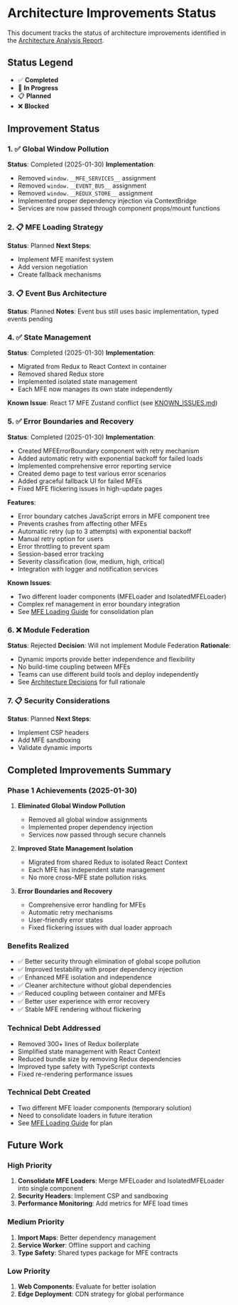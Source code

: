 # Architecture Improvements Status

This document tracks the status of architecture improvements identified in the [Architecture Analysis Report](./architecture-analysis-report.md).

## Status Legend
- ✅ **Completed**
- 🚧 **In Progress**
- 📋 **Planned**
- ❌ **Blocked**

## Improvement Status

### 1. ✅ Global Window Pollution
**Status**: Completed (2025-01-30)
**Implementation**:
- Removed `window.__MFE_SERVICES__` assignment
- Removed `window.__EVENT_BUS__` assignment
- Removed `window.__REDUX_STORE__` assignment
- Implemented proper dependency injection via ContextBridge
- Services are now passed through component props/mount functions

### 2. 📋 MFE Loading Strategy
**Status**: Planned
**Next Steps**:
- Implement MFE manifest system
- Add version negotiation
- Create fallback mechanisms

### 3. 📋 Event Bus Architecture
**Status**: Planned
**Notes**: Event bus still uses basic implementation, typed events pending

### 4. ✅ State Management
**Status**: Completed (2025-01-30)
**Implementation**:
- Migrated from Redux to React Context in container
- Removed shared Redux store
- Implemented isolated state management
- Each MFE now manages its own state independently

**Known Issue**: React 17 MFE Zustand conflict (see [KNOWN_ISSUES.md](../../KNOWN_ISSUES.md))

### 5. ✅ Error Boundaries and Recovery
**Status**: Completed (2025-01-30)
**Implementation**:
- Created MFEErrorBoundary component with retry mechanism
- Added automatic retry with exponential backoff for failed loads
- Implemented comprehensive error reporting service
- Created demo page to test various error scenarios
- Added graceful fallback UI for failed MFEs
- Fixed MFE flickering issues in high-update pages

**Features**:
- Error boundary catches JavaScript errors in MFE component tree
- Prevents crashes from affecting other MFEs
- Automatic retry (up to 3 attempts) with exponential backoff
- Manual retry option for users
- Error throttling to prevent spam
- Session-based error tracking
- Severity classification (low, medium, high, critical)
- Integration with logger and notification services

**Known Issues**:
- Two different loader components (MFELoader and IsolatedMFELoader)
- Complex ref management in error boundary integration
- See [MFE Loading Guide](./MFE_LOADING_GUIDE.md) for consolidation plan

### 6. ❌ Module Federation
**Status**: Rejected
**Decision**: Will not implement Module Federation
**Rationale**: 
- Dynamic imports provide better independence and flexibility
- No build-time coupling between MFEs
- Teams can use different build tools and deploy independently
- See [Architecture Decisions](./ARCHITECTURE_DECISIONS.md#1-dynamic-imports-over-module-federation) for full rationale

### 7. 📋 Security Considerations
**Status**: Planned
**Next Steps**:
- Implement CSP headers
- Add MFE sandboxing
- Validate dynamic imports

## Completed Improvements Summary

### Phase 1 Achievements (2025-01-30)
1. **Eliminated Global Window Pollution**
   - Removed all global window assignments
   - Implemented proper dependency injection
   - Services now passed through secure channels

2. **Improved State Management Isolation**
   - Migrated from shared Redux to isolated React Context
   - Each MFE has independent state management
   - No more cross-MFE state pollution risks

3. **Error Boundaries and Recovery**
   - Comprehensive error handling for MFEs
   - Automatic retry mechanisms
   - User-friendly error states
   - Fixed flickering issues with dual loader approach

### Benefits Realized
- ✅ Better security through elimination of global scope pollution
- ✅ Improved testability with proper dependency injection
- ✅ Enhanced MFE isolation and independence
- ✅ Cleaner architecture without global dependencies
- ✅ Reduced coupling between container and MFEs
- ✅ Better user experience with error recovery
- ✅ Stable MFE rendering without flickering

### Technical Debt Addressed
- Removed 300+ lines of Redux boilerplate
- Simplified state management with React Context
- Reduced bundle size by removing Redux dependencies
- Improved type safety with TypeScript contexts
- Fixed re-rendering performance issues

### Technical Debt Created
- Two different MFE loader components (temporary solution)
- Need to consolidate loaders in future iteration
- See [MFE Loading Guide](./MFE_LOADING_GUIDE.md) for plan

## Future Work

### High Priority
1. **Consolidate MFE Loaders**: Merge MFELoader and IsolatedMFELoader into single component
2. **Security Headers**: Implement CSP and sandboxing
3. **Performance Monitoring**: Add metrics for MFE load times

### Medium Priority
1. **Import Maps**: Better dependency management
2. **Service Worker**: Offline support and caching
3. **Type Safety**: Shared types package for MFE contracts

### Low Priority
1. **Web Components**: Evaluate for better isolation
2. **Edge Deployment**: CDN strategy for global performance